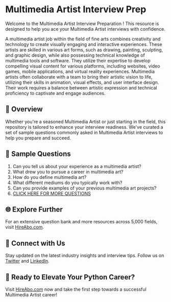 # Multimedia Artist Interview Prep

Welcome to the Multimedia Artist Interview Preparation ! This resource is designed to help you ace your Multimedia Artist interviews with confidence.

A multimedia artist job within the field of fine arts combines creativity and technology to create visually engaging and interactive experiences. These artists are skilled in various art forms, such as drawing, painting, sculpting, and graphic design, while also possessing technical knowledge of multimedia tools and software. They utilize their expertise to develop compelling visual content for various platforms, including websites, video games, mobile applications, and virtual reality experiences. Multimedia artists often collaborate with a team to bring their artistic vision to life, utilizing their skills in animation, visual effects, and user interface design. Their work requires a balance between artistic expression and technical proficiency to captivate and engage audiences.

## 🚀 Overview

Whether you're a seasoned Multimedia Artist or just starting in the field, this repository is tailored to enhance your interview readiness. We've curated a set of sample questions commonly asked in Multimedia Artist interviews to help you prepare and succeed.

## 📝 Sample Questions

1. Can you tell us about your experience as a multimedia artist?
2. What drew you to pursue a career in multimedia art?
3. How do you define multimedia art?
4. What different mediums do you typically work with?
5. Can you provide examples of your previous multimedia art projects?
6. [CLICK HERE FOR MORE QUESTIONS](https://hireabo.com/job/6_4_19/Multimedia%20Artist)

## 🌐 Explore Further

For an extensive question bank and more resources across 5,000 fields, visit [HireAbo.com](https://www.hireabo.com).

## 📱 Connect with Us

Stay updated on the latest industry insights and interview tips. Follow us on [Twitter](https://twitter.com/hireabo) and [LinkedIn](https://www.linkedin.com/in/hire-abo-3609972a8/).

## 🚀 Ready to Elevate Your Python Career?

Visit [HireAbo.com](https://www.hireabo.com) now and take the first step towards a successful Multimedia Artist career!